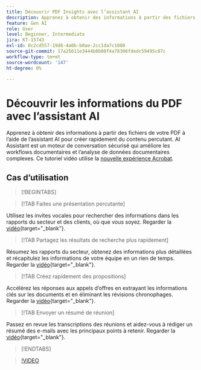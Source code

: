 ```yaml
---
title: Découvrir PDF Insights avec l’assistant AI
description: Apprenez à obtenir des informations à partir des fichiers de votre PDF à l’aide de l’assistant AI
feature: Gen AI
role: User
level: Beginner, Intermediate
jira: KT-15743
exl-id: 0c2cd557-19d6-4a0b-b0ae-2cc1da7c1080
source-git-commit: 17a25611e3444b0b00f4a78306fdedc59495c07c
workflow-type: tm+mt
source-wordcount: '147'
ht-degree: 0%

---
```


# Découvrir les informations du PDF avec l’assistant AI

Apprenez à obtenir des informations à partir des fichiers de votre PDF à l’aide de l’assistant AI pour créer rapidement du contenu percutant. AI Assistant est un moteur de conversation sécurisé qui améliore les workflows documentaires et l’analyse de données documentaires complexes. Ce tutoriel vidéo utilise la [nouvelle expérience Acrobat](new-workspace.md).

## Cas d’utilisation

>[!BEGINTABS]

>[!TAB Faites une présentation percutante]

Utilisez les invites vocales pour rechercher des informations dans les rapports du secteur et des clients, où que vous soyez. Regarder la [vidéo](https://video.tv.adobe.com/v/3428811?quality=12&learn=on&hidetitle=true){target="_blank"}.

>[!TAB Partagez les résultats de recherche plus rapidement]

Résumez les rapports du secteur, obtenez des informations plus détaillées et récapitulez les informations de votre équipe en un rien de temps. Regarder la [vidéo](https://video.tv.adobe.com/v/3427286?quality=12&learn=on&hidetitle=true){target="_blank"}.

>[!TAB Créez rapidement des propositions]

Accélérez les réponses aux appels d’offres en extrayant les informations clés sur les documents et en éliminant les révisions chronophages. Regarder la [vidéo](https://video.tv.adobe.com/v/3428639?quality=12&learn=on&hidetitle=true){target="_blank"}.

>[!TAB Envoyer un résumé de réunion]

Passez en revue les transcriptions des réunions et aidez-vous à rédiger un résumé des e-mails avec les principaux points à retenir. Regarder la [vidéo](https://video.tv.adobe.com/v/3427292?quality=12&learn=on&hidetitle=true){target="_blank"}.

>[!ENDTABS]

>[!VIDEO](https://video.tv.adobe.com/v/3445824?enablevpops&quality=12&learn=on&hidetitle=true&captions=fre_fr)
